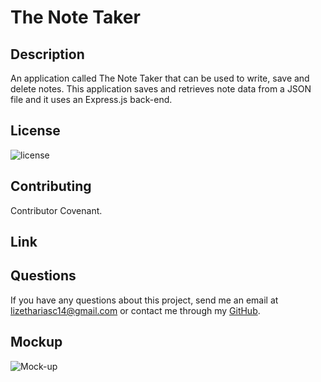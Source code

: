 # The Note Taker

## Description
  An application called The Note Taker that can be used to write, save and delete notes. This application saves and retrieves note data from a JSON file and it uses an Express.js back-end.

## License
![license](https://img.shields.io/badge/license-MIT-brightgreen)

## Contributing
Contributor Covenant.

## Link 

## Questions
If you have any questions about this project, send me an email at lizethariasc14@gmail.com or contact me through my [GitHub](https://github.com/lizariasc).


## Mockup 
![Mock-up]()